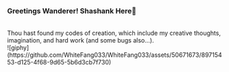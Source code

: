 ### Greetings Wanderer! Shashank Here👋
<br>
Thou hast found my codes of creation, which include my creative thoughts, imagination, and hard work (and some bugs also...).
<br>
![giphy](https://github.com/WhiteFang033/WhiteFang033/assets/50671673/89715453-d125-4f68-9d65-5b6d3cb7f730)
